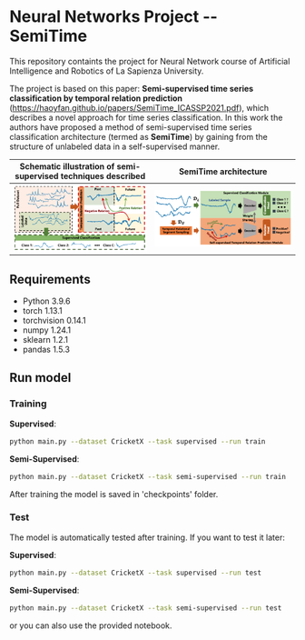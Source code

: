 # Neural Networks Project -- SemiTime

This repository containts the project for Neural Network course of Artificial Intelligence and Robotics of La Sapienza University.

The project is based on this paper: **Semi-supervised time series classification by temporal relation prediction** (https://haoyfan.github.io/papers/SemiTime_ICASSP2021.pdf), which describes a novel approach for time series classification.
In this work the authors have proposed a method of semi-supervised time series classification architecture (termed as **SemiTime**) by gaining from the structure of unlabeled data in a self-supervised manner. 

|Schematic illustration of semi-supervised techniques described| SemiTime architecture|
|--------|--------|
|  ![schematic_illustration](./images/schematic_illustration.png)  |  ![SemiTime_architecture](./images/SemiTime_architecture.png)  |


## Requirements 
* Python 3.9.6
* torch 1.13.1
* torchvision 0.14.1
* numpy 1.24.1
* sklearn 1.2.1
* pandas 1.5.3


## Run model

### Training

**Supervised**:

```bash 
python main.py --dataset CricketX --task supervised --run train 
```

**Semi-Supervised**:
```bash
python main.py --dataset CricketX --task semi-supervised --run train
```
After training the model is saved in 'checkpoints' folder.


### Test
The model is automatically tested after training. If you want to test it later: 

**Supervised**:
```bash
python main.py --dataset CricketX --task supervised --run test
```

**Semi-Supervised**:
```bash
python main.py --dataset CricketX --task semi-supervised --run test
```

or you can also use the provided notebook.
